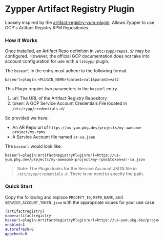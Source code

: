 # Zypper Artifact Registry Plugin

Loosely inspired by the [artifact-registry-yum-plugin](https://github.com/GoogleCloudPlatform/artifact-registry-yum-plugin/tree/main).
Allows Zypper to use GCP's Artifact Registry RPM Repositories.

### How it Works

Once installed, an Artifact Repo definition in `/etc/zypp/repos.d/` may be configured.
However, the official GCP documentation does not take into account configuration for use with a `libzypp` plugin.

The `baseurl` in the entry must adhere to the following format.
```
baseurl=plugin:<PLUGIN_NAME>?param1=val1&param2=val2
```

This Plugin requies two parameters in the `baseurl` entry.
1. url: The URL of the Artifact Registry Repository
2. token: A GCP Service Account Credentials File located in `/etc/zypp/credentials.d/`

So provided we have:
- An AR Repo url of `https://us-yum.pkg.dev/projects/my-awesome-project/my-rpms`
- A Service Account file named `ar-sa.json`

The `baseurl` would look like:
```
baseurl=plugin:ArtifactRegistryPlugin?url=https://us-yum.pkg.dev/projects/my-awesome-project/my-rpms&token=ar-sa.json
```

> Note: The Plugin looks for the Service Account JSON file in `/etc/zypp/credentials.d`. There is no need to specify the path.

### Quick Start

Copy the following and replace `PROJECT_ID`, `REPO_NAME`, and `SERVICE_ACCOUNT_TOKEN.json`
with the appropriate values for your use case.

```bash
[artifactregistry]
name=artifactregistry
baseurl=plugin:ArtifactRegistryPlugin?url=https://us-yum.pkg.dev/projects/PROJECT_ID/REPO_NAME&token=SERVICE_ACCOUNT_TOKEN.json
enabled=1
autorefresh=0
gpgcheck=0
```
